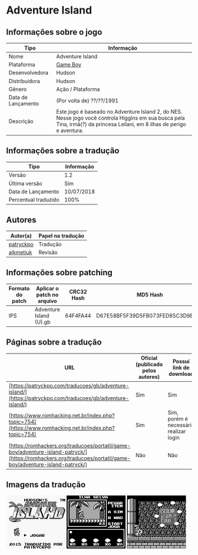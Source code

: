 # Adventure Island

## Informações sobre o jogo

| Tipo | Informação |
| ----------- | ----------- |
| Nome | Adventure Island |
| Plataforma | [Game Boy](../) |
| Desenvolvedora | Hudson |
| Distribuidora | Hudson |
| Gênero | Ação / Plataforma |
| Data de Lançamento | (Por volta de) ??/??/1991 |
| Descrição | Este jogo é baseado no Adventure Island 2, do NES\. Nesse jogo você controla Higgins em sua busca pela Tina, irmã\(?\) da princesa Leilani, em 8 ilhas de perigo e aventura\. |

## Informações sobre a tradução

| Tipo | Informação |
| ----------- | ----------- |
| Versão | 1\.2 |
| Última versão | Sim |
| Data de Lançamento | 10/07/2018 |
| Percentual traduzido | 100% |

## Autores

| Autor(a) | Papel na tradução |
| ----------- | ----------- |
| [patryckpo](../../../autores/patryckpo/) | Tradução |
| [ajkmetiuk](../../../autores/ajkmetiuk/) | Revisão |

## Informações sobre patching

| Formato do patch | Aplicar o patch no arquivo | CRC32 Hash | MD5 Hash |
| ----------- | ----------- | ----------- | ----------- |
| IPS | Adventure Island \(U\)\.gb | 64F4FA44 | D67E58BF5F39D5FB073FED85C3D9BEDE |

## Páginas sobre a tradução

| URL | Oficial (publicado pelos autores) | Possuí link de download |
| ----------- | ----------- | ----------- |
| [https://patryckpo.com/traducoes/gb/adventure-island/](https://patryckpo.com/traducoes/gb/adventure-island/) | Sim | Sim |
| [https://www.romhacking.net.br/index.php?topic=754](https://www.romhacking.net.br/index.php?topic=754) | Sim | Sim, porém é necessário realizar login |
| [https://romhackers.org/traducoes/portatil/game-boy/adventure-island-patryck/](https://romhackers.org/traducoes/portatil/game-boy/adventure-island-patryck/) | Não | Não |

## Imagens da tradução

![Imagem de exemplo da tradução 1](1.png)
![Imagem de exemplo da tradução 2](2.png)
![Imagem de exemplo da tradução 3](3.png)